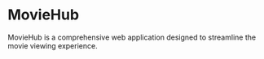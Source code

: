 # MovieHub
MovieHub is a comprehensive web application designed to streamline the movie viewing experience. 
